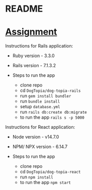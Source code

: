 # README

# [Assignment](https://github.com/AkashAAD/ad_hbh_test/blob/main/api_collection/HBH_Developer_Take_Home_Assignment.pdf)

Instructions for Rails application:

* Ruby version - 3.3.0

* Rails version - 7.1.3.2

* Steps to run the app
  - clone repo
  - cd `DogTopia/dog-topia-rails`
  - run `gem install bundler`
  - run `bundle install`
  - setup `database.yml`
  - run `rails db:create db:migrate`
  - to run the app `rails s -p 5000`


Instructions for React application:

* Node version - v14.7.0

* NPM/ NPX version - 6.14.7

* Steps to run the app
  - clone repo
  - cd `DogTopia/dog-topia-react`
  - run `npm install`
  - to run the app `npm start`

